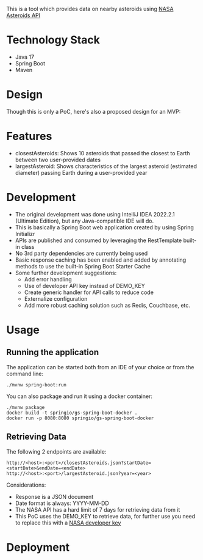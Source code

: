 This is a tool which provides data on nearby asteroids using [NASA Asteroids API](https://api.nasa.gov/)

# Technology Stack

- Java 17  
- Spring Boot  
- Maven  

# Design

Though this is only a PoC, here's also a proposed design for an MVP: 

# Features

- closestAsteroids: Shows 10 asteroids that passed the closest to Earth between two user-provided dates  
- largestAsteroid: Shows characteristics of the largest asteroid (estimated diameter) passing Earth during a user-provided year  

# Development

- The original development was done using IntelliJ IDEA 2022.2.1 (Ultimate Edition), but any Java-compatible IDE will do.  
- This is basically a Spring Boot web application created by using Spring Initializr  
- APIs are published and consumed by leveraging the RestTemplate built-in class  
- No 3rd party dependencies are currently being used  
- Basic response caching has been enabled and added by annotating methods to use the built-in Spring Boot Starter Cache  
- Some further development suggestions:  
  - Add error handling  
  - Use of developer API key instead of DEMO_KEY  
  - Create generic handler for API calls to reduce code  
  - Externalize configuration  
  - Add more robust caching solution such as Redis, Couchbase, etc.  

# Usage

## Running the application

The application can be started both from an IDE of your choice or from the command line:  

`./mvnw spring-boot:run`  

You can also package and run it using a docker container:  

`./mvnw package`  
`docker build -t springio/gs-spring-boot-docker .`  
`docker run -p 8080:8080 springio/gs-spring-boot-docker`  

## Retrieving Data

The following 2 endpoints are available:  

`http://<host>:<port>/closestAsteroids.json?startDate=<startDate>&endDate=<endDate>`  
`http://<host>:<port>/largestAsteroid.json?year=<year>`  

Considerations:

- Response is a JSON document  
- Date format is always: YYYY-MM-DD  
- The NASA API has a hard limit of 7 days for retrieving data from it  
- This PoC uses the DEMO_KEY to retrieve data, for further use you need to replace this with a [NASA developer key](https://api.nasa.gov/#signUp)   

# Deployment
